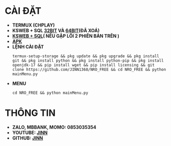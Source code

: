 # CÀI ĐẶT
- **TERMUX (CHPLAY)**
- **KSWEB + SQL [32BIT](https://web1s.info/myMO7Y1AVT) VÀ [64BIT](https://web1s.info/3IANrICchx)(ĐÃ XOÁ)**
- **[KSWEB + SQL](https://web1s.info/lkDW4cDUpU)( NẾU GẶP LỖI 2 PHIÊN BẢN TRÊN )**
- **[APK](https://github.com/JINN1368/NRO_FREE/releases/tag/APK)**
- **LỆNH CÀI ĐẶT**
  ```
  termux-setup-storage && pkg update && pkg upgrade && pkg install git && pkg install python && pkg install python-pip && pkg install openjdk-17 && pip install wget && pip install licensing && git clone https://github.com/JINN1368/NRO_FREE && cd NRO_FREE && python mainMenu.py
  ```
- **MENU**
  ```
  cd NRO_FREE && python mainMenu.py
  ```
# THÔNG TIN 
* **ZALO, MBBANK, MOMO: 0853035354**
* **YOUTUBE: [JINN](https://www.youtube.com/@JINN1368)**
* **GITHUB: [JINN](GITHUB.COM/JINN1368)**
